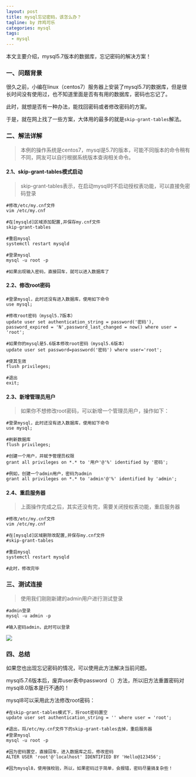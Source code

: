 ```yaml
---
layout: post
title: mysql忘记密码，该怎么办？
tagline: by 炸鸡可乐
categories: mysql
tags: 
  - mysql
---
```


本文主要介绍，mysql5.7版本的数据库，忘记密码的解决方案！

<!--more-->

### 一、问题背景
很久之前，小编在linux（centos7）服务器上安装了mysql5.7的数据库，但是很长时间没有使用过，也不知道里面是否有有用的数据库，密码也忘记了。

此时，就想是否有一种办法，能找回密码或者修改密码的方案。

于是，就在网上找了一些方案，大体用的最多的就是`skip-grant-tables`解法。
### 二、解法详解
> 本例的操作系统是centos7，mysql是5.7的版本，可能不同版本的命令稍有不同，网友可以自行根据系统版本查询相关命令。

#### 2.1、skip-grant-tables模式启动
> skip-grant-tables表示，在启动mysql时不启动授权表功能，可以直接免密码登录

```
#修改/etc/my.cnf文件
vim /etc/my.cnf

#在[mysqld]区域添加配置,并保存my.cnf文件
skip-grant-tables

#重启mysql
systemctl restart mysqld

#登录mysql
mysql -u root -p

#如果出现输入密码，直接回车，就可以进入数据库了
```
#### 2.2、修改root密码
```
#登录mysql，此时还没有进入数据库，使用如下命令
use mysql;

#修改root密码（mysql5.7版本）
update user set authentication_string = password('密码'), password_expired = 'N',password_last_changed = now() where user = 'root';

#如果你的mysql是5.6版本修改root密码（mysql5.6版本）
update user set password=password('密码') where user='root';

#使其生效
flush privileges;

#退出
exit;
```
#### 2.3、新增管理员用户
> 如果你不想修改root密码，可以新增一个管理员用户，操作如下：

```
#登录mysql，此时还没有进入数据库，使用如下命令
use mysql;

#刷新数据库
flush privileges;

#创建一个用户，并赋予管理员权限
grant all privileges on *.* to '用户'@'%' identified by '密码';

#例如，创建一个admin用户，密码为admin
grant all privileges on *.* to 'admin'@'%' identified by 'admin';
```
#### 2.4、重启服务器
> 上面操作完成之后，其实还没有完，需要关闭授权表功能，重启服务器

```
#修改/etc/my.cnf文件
vim /etc/my.cnf

#在[mysqld]区域删除改配置,并保存my.cnf文件
#skip-grant-tables

#重启mysql
systemctl restart mysqld

#此时，修改完毕
```
### 三、测试连接
> 使用我们刚刚新建的admin用户进行测试登录

```
#admin登录
mysql -u admin -p

#输入密码admin，此时可以登录
```
![](http://www.justdojava.com/assets/images/2019/java/image-jay/3311188b02684dca854d76efe2945157.jpg)

### 四、总结
如果您也出现忘记密码的情况，可以使用此方法解决当前问题。

mysql5.7.6版本后，废弃user表中password（）方法，所以旧方法重置密码对mysql8.0版本是行不通的！

mysql8可以采用此方法修改root密码：
```
#在skip-grant-tables模式下，将root密码置空
update user set authentication_string = '' where user = 'root';

#退出，将/etc/my.cnf文件下的skip-grant-tables去掉，重启服务器
#登录mysql
mysql -u root -p

#因为密码置空，直接回车，进入数据库之后，修改密码
ALTER USER 'root'@'localhost' IDENTIFIED BY 'Hello@123456';

#因为mysql8，使用强校验，所以，如果密码过于简单，会报错，密码尽量搞复杂些！
```
